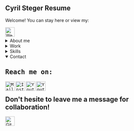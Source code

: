 
Cyril Steger Resume
-
Welcome! You can stay here or view my: 
<div>
  <p align="left">
    <a href="https://cyril-steger.infinityfreeapp.com/?i=1" target="blank"><img align="left"
         src="https://img.shields.io/badge/cyril.steger.cz-website-4ACBD6.svg?style=for-the-badge"
         alt="Website link" height="30"/></a>
</p>
</br>
</div>
</br>

<details>
 <summary>About me</summary>
<div>
<h2 align="left"> Who am I?</h2>
<ul>
  <li>Hi, I’m Cyril Steger a Computer Science student.</li><br>
  <li>I am a dedicated Computer Science student with a strong passion for creating web applications with state-of-the-art technologies </li><br>
  <li>Occasionaly I like to code in other languages such as C, C++, Kotlin etc. </li><br>
  <li>I'm always looking for new solutions with a keen eye for detail and concise code and think outside of the box.</li>
</ul>
  P.S. When I'm not developing I do ANY physical activity (Run. Bike. Swim. Repeat).
</div>
</details>

<details>
 <summary>Work</summary>
<div>
<h2 align="left">My Showreel</h2>
   <p align="left">
      <a href="https://ipf-industry.com" target="blank"><img align="left"
         src="https://img.shields.io/badge/IPF_Industry-21759B.svg?style=for-the-badge&logo=Wordpress&logoColor=white"
         alt="site link" height="30"/></a>
    </p>
  <p align="left">
      <a href="https://chat-medic.vercel.app/" target="blank"><img align="left"
         src="https://img.shields.io/badge/Chat_Medic_SvelteKit-FF3E00.svg?style=for-the-badge&logo=Svelte&logoColor=white"
         alt="site link" height="30"/></a>
    </p>
  <p align="left">
      <a href="https://age-era.netlify.app" target="blank"><img align="left"
         src="https://img.shields.io/badge/Age_Era_Gatsby-663399.svg?style=for-the-badge&logo=Gatsby&logoColor=white"
         alt="site link" height="30"/></a>
    </p>
  <p align="left">
      <a href="https://cyril-webapp.infinityfreeapp.com" target="blank"><img align="left"
         src="https://img.shields.io/badge/PW_Manager_Bootstrap-7952B3.svg?style=for-the-badge&logo=Bootstrap&logoColor=white"
         alt="site link" height="30"/></a>
    </p>
  <br>
  </br>
</div>
</details>
</details>
<details>
  <summary>Skills</summary>
  <div>
  <h2 align="left"> I'm currently learning: 📖</h2>
    
  - [ ] ![](https://img.shields.io/badge/SvelteKit-informational?style=flat&logo=svelte&logoColor=black&color=ffffff)
  - [ ] ![](https://img.shields.io/badge/React-informational?style=flat&logo=react&logoColor=black&color=ffffff)
  - [ ] ![](https://img.shields.io/badge/NextJs,&nbsp;ExpressJS,&nbsp;Gatsby-informational?style=flat&logo=nextdotjs&logoColor=black&color=ffffff)
  - [ ] ![](https://img.shields.io/badge/Docker,&nbsp;Linode&nbsp;MySQL-informational?style=flat&logo=docker&logoColor=black&color=ffffff) (Backend Development)
  - [ ] ![](https://img.shields.io/badge/Kotlin-informational?style=flat&logo=FKotlin3&logoColor=purple&color=ffffff)
  - [x] ![](https://img.shields.io/badge/C,C++-informational?style=flat&logo=C&logoColor=purple&color=ffffff)
  - [x] ![](https://img.shields.io/badge/-HTML,&nbsp;CSS,&nbsp;SCSS-informational?style=flat&logo=css3&logoColor=blue&color=ffffff) (Frontend Dev)
  - [x] ![](https://img.shields.io/badge/JavaScript-informational?style=flat&logo=JavaScript&logoColor=yellow&color=ffffff)
  </div>
</details>
<details open>
  <summary>Contact</summary>
  <samp>
    <h2 align="left">Reach me on:</h2>
    <p align="left">
      <a href="https://mailto:steger.cyril@gmail.com" target="blank"><img align="left"
         src="https://img.shields.io/badge/Gmail-005FF9.svg?style=for-the-badge&logo=Gmail&logoColor=white"
         alt="Mail link" height="30"/></a>
    </p>
    <p align="left">
    <a href="https://www.instagram.com/cyril.steger/" target="blank"><img align="left"
         src="https://img.shields.io/badge/instagram-E4405F.svg?style=for-the-badge&logo=Instagram&logoColor=black"
         alt="Instagram link" height="30"/></a>
    </p>
    <p align="left">
    <a href="https://www.youtube.com/user/cyrilsteger" target="blank"><img align="left"
         src="https://img.shields.io/badge/youtube-FF0000.svg?style=for-the-badge&logo=Youtube&logoColor=black"
         alt="Youtube link" height="30"/></a>
    </p>
    <p align="left">
    <a href="https://www.behance.net/cyrilsteger" target="blank"><img align="left"
         src="https://img.shields.io/badge/behance-1769FF.svg?style=for-the-badge&logo=Behance&logoColor=black"
         alt="Youtube link" height="30"/></a>
    </p>
    </br>
  </samp>
  </details>
  </details>

Don't hesite to leave me a message for collaboration!
  -
  <a href="https://github.com/nightguarder?tab=repositories&q=&type=public&language=&sort=?" target="blank"><img align="left"
         src="https://img.shields.io/badge/Checkout_my_most_recent_repositories!-20B2AA.svg?style=social&logo=Github&logoColor=black"
         alt="Github repository" height="30"/></a>
